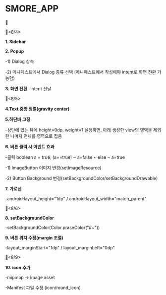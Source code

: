 # SMORE_APP
**🧸**

🧡<8/4>

**1. Sidebar** 


**2. Popup**

-1) Dialog 상속

-2) 메니페스트에서 Dialog 종류 선택
(메니페스트에서 작성해야 intent로 화면 전환 가능함)


**3. 화면 전환**
-intent 전달


💛<8/5>

**4.Text 중앙 정렬(gravity center)**


**5.하단바 고정**

-상단에 있는 뷰에 height=0dp, weight=1 설정하면,
아래 생성한 view의 영역을 제외한 나머지 전체를 영역으로 잡음


**6. 버튼 클릭 시 이벤트 효과**

-클릭 boolean a = true; (a==true) ~ a=false ~ else ~ a=true

-1) ImageButton 이미지 변경(setImageResource)

-2) Button Background 변경(setBackgroundColor/setBackgroundDrawable)


**7. 가로선**

-android:layout_height="1dp" / android:layout_width="match_parent"


💚<8/6>

**8. setBackgroundColor**

-setBackgroundColor(Color.praseColor("#~"))


**9. 버튼 위치 수정(margin 조절)**

-layout_marginStart="1dp" / layout_marginLeft="0dp"


💙<8/9>

**10. icon 추가**

-mipmap -> image asset

-Manifest 파일 수정 (icon/round_icon)


